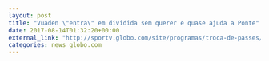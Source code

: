```yaml
---
layout: post
title: "Vuaden \"entra\" em dividida sem querer e quase ajuda a Ponte"
date: 2017-08-14T01:32:20+00:00
external_link: "http://sportv.globo.com/site/programas/troca-de-passes/noticia/2017/08/vuaden-entra-em-dividida-sem-querer-tromba-e-quase-ajuda-ponte.html"
categories: news globo.com
---
```

